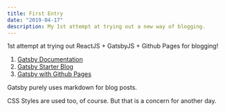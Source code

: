 ```yaml
---
title: First Entry
date: "2019-04-17"
description: My 1st attempt at trying out a new way of blogging.
---
```


1st attempt at trying out ReactJS + GatsbyJS + Github Pages for blogging!

1. [Gatsby Documentation](https://www.gatsbyjs.org/docs/)
2. [Gatsby Starter Blog](https://github.com/gatsbyjs/gatsby-starter-blog)
3. [Gatsby with Github Pages](https://www.gatsbyjs.org/docs/how-gatsby-works-with-github-pages/)

Gatsby purely uses markdown for blog posts.

CSS Styles are used too, of course. But that is a concern for another day.